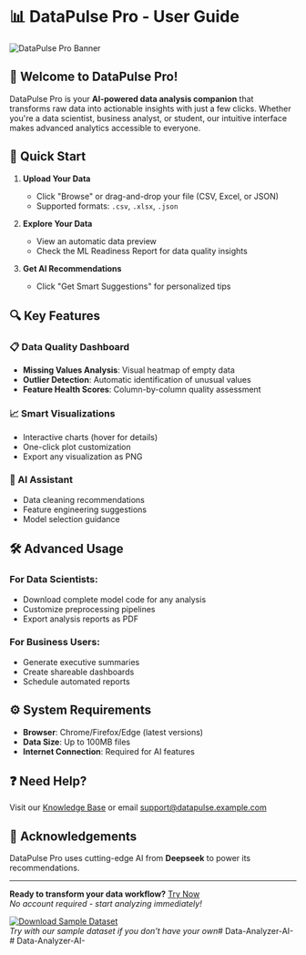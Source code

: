 # 📊 DataPulse Pro - User Guide

![DataPulse Pro Banner](https://github.com/Ishu6129/Data-Analyzer-AI-/blob/main/banner.png)

## 🌟 Welcome to DataPulse Pro!

DataPulse Pro is your **AI-powered data analysis companion** that transforms raw data into actionable insights with just a few clicks. Whether you're a data scientist, business analyst, or student, our intuitive interface makes advanced analytics accessible to everyone.

## 🚀 Quick Start

1. **Upload Your Data**  
   - Click "Browse" or drag-and-drop your file (CSV, Excel, or JSON)
   - Supported formats: `.csv`, `.xlsx`, `.json`

2. **Explore Your Data**  
   - View an automatic data preview
   - Check the ML Readiness Report for data quality insights

3. **Get AI Recommendations**  
   - Click "Get Smart Suggestions" for personalized tips

## 🔍 Key Features

### 📋 Data Quality Dashboard
- **Missing Values Analysis**: Visual heatmap of empty data
- **Outlier Detection**: Automatic identification of unusual values
- **Feature Health Scores**: Column-by-column quality assessment

### 📈 Smart Visualizations
- Interactive charts (hover for details)
- One-click plot customization
- Export any visualization as PNG

### 🤖 AI Assistant
- Data cleaning recommendations
- Feature engineering suggestions
- Model selection guidance

## 🛠️ Advanced Usage

### For Data Scientists:
- Download complete model code for any analysis
- Customize preprocessing pipelines
- Export analysis reports as PDF

### For Business Users:
- Generate executive summaries
- Create shareable dashboards
- Schedule automated reports

## ⚙️ System Requirements

- **Browser**: Chrome/Firefox/Edge (latest versions)
- **Data Size**: Up to 100MB files
- **Internet Connection**: Required for AI features

## ❓ Need Help?

Visit our [Knowledge Base](https://help.datapulse.example.com) or email support@datapulse.example.com

## 🙏 Acknowledgements

DataPulse Pro uses cutting-edge AI from **Deepseek** to power its recommendations.

---

**Ready to transform your data workflow?** [Try Now](#)  
*No account required - start analyzing immediately!*

[![Download Sample Dataset](https://img.shields.io/badge/Download-Sample_Data-blue)](https://example.com/sample-data.csv)  
*Try with our sample dataset if you don't have your own*#   D a t a - A n a l y z e r - A I - 
 
 #   D a t a - A n a l y z e r - A I - 
 
 
